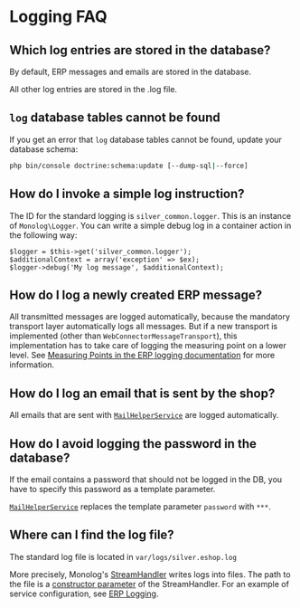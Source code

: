 # Logging FAQ

## Which log entries are stored in the database?

By default, ERP messages and emails are stored in the database.

All other log entries are stored in the .log file.

## `log` database tables cannot be found

If you get an error that `log` database tables cannot be found, update your database schema:

``` bash
php bin/console doctrine:schema:update [--dump-sql|--force]
```

## How do I invoke a simple log instruction?

The ID for the standard logging is `silver_common.logger`. This is an instance of `Monolog\Logger`.
You can write a simple debug log in a container action in the following way:

``` 
$logger = $this->get('silver_common.logger');
$additionalContext = array('exception' => $ex);
$logger->debug('My log message', $additionalContext);
```

## How do I log a newly created ERP message?

All transmitted messages are logged automatically, because the mandatory transport layer automatically logs all messages.
But if a new transport is implemented (other than `WebConnectorMessageTransport`),
this implementation has to take care of logging the measuring point on a lower level.
See [Measuring Points in the ERP logging documentation](../erp_integration/erp_communication/erp_logging.md#logging-architecture-measuring-points)
for more information.

## How do I log an email that is sent by the shop?

All emails that are sent with [`MailHelperService`](../../api/helper_services/mailhelperservice.md) are logged automatically.

## How do I avoid logging the password in the database?

If the email contains a password that should not be logged in the DB, you have to specify this password as a template parameter.

[`MailHelperService`](../../api/helper_services/mailhelperservice.md) replaces the template parameter `password` with `***`.

## Where can I find the log file?

The standard log file is located in `var/logs/silver.eshop.log`

More precisely, Monolog's [StreamHandler](https://github.com/Seldaek/monolog/blob/master/doc/02-handlers-formatters-processors.md#log-to-files-and-syslog) writes logs into files.
The path to the file is a [constructor parameter](https://github.com/Seldaek/monolog/blob/master/src/Monolog/Handler/StreamHandler.php#L33) of the StreamHandler.
For an example of service configuration, see [ERP Logging](../erp_integration/erp_communication/erp_logging.md#configuration).

